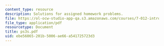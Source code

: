 ```yaml
---
content_type: resource
description: Solutions for assigned homework problems.
file: https://ol-ocw-studio-app-qa.s3.amazonaws.com/courses/7-012-introduction-to-biology-fall-2004/ebe56065201b5006ae66a541725723d3_ps3s.pdf
file_type: application/pdf
resourcetype: Document
title: ps3s.pdf
uid: ebe56065-201b-5006-ae66-a541725723d3
---
```

